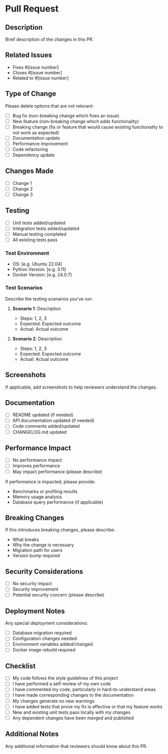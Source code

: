 # Pull Request

## Description
Brief description of the changes in this PR.

## Related Issues
- Fixes #[issue number]
- Closes #[issue number]
- Related to #[issue number]

## Type of Change
Please delete options that are not relevant:

- [ ] Bug fix (non-breaking change which fixes an issue)
- [ ] New feature (non-breaking change which adds functionality)
- [ ] Breaking change (fix or feature that would cause existing functionality to not work as expected)
- [ ] Documentation update
- [ ] Performance improvement
- [ ] Code refactoring
- [ ] Dependency update

## Changes Made
- [ ] Change 1
- [ ] Change 2
- [ ] Change 3

## Testing
- [ ] Unit tests added/updated
- [ ] Integration tests added/updated
- [ ] Manual testing completed
- [ ] All existing tests pass

### Test Environment
- OS: [e.g. Ubuntu 22.04]
- Python Version: [e.g. 3.11]
- Docker Version: [e.g. 24.0.7]

### Test Scenarios
Describe the testing scenarios you've run:

1. **Scenario 1**: Description
   - Steps: 1, 2, 3
   - Expected: Expected outcome
   - Actual: Actual outcome

2. **Scenario 2**: Description
   - Steps: 1, 2, 3
   - Expected: Expected outcome
   - Actual: Actual outcome

## Screenshots
If applicable, add screenshots to help reviewers understand the changes.

## Documentation
- [ ] README updated (if needed)
- [ ] API documentation updated (if needed)
- [ ] Code comments added/updated
- [ ] CHANGELOG.md updated

## Performance Impact
- [ ] No performance impact
- [ ] Improves performance
- [ ] May impact performance (please describe)

If performance is impacted, please provide:
- Benchmarks or profiling results
- Memory usage analysis
- Database query performance (if applicable)

## Breaking Changes
If this introduces breaking changes, please describe:

- What breaks
- Why the change is necessary
- Migration path for users
- Version bump required

## Security Considerations
- [ ] No security impact
- [ ] Security improvement
- [ ] Potential security concern (please describe)

## Deployment Notes
Any special deployment considerations:

- [ ] Database migration required
- [ ] Configuration changes needed
- [ ] Environment variables added/changed
- [ ] Docker image rebuild required

## Checklist
- [ ] My code follows the style guidelines of this project
- [ ] I have performed a self-review of my own code
- [ ] I have commented my code, particularly in hard-to-understand areas
- [ ] I have made corresponding changes to the documentation
- [ ] My changes generate no new warnings
- [ ] I have added tests that prove my fix is effective or that my feature works
- [ ] New and existing unit tests pass locally with my changes
- [ ] Any dependent changes have been merged and published

## Additional Notes
Any additional information that reviewers should know about this PR.
